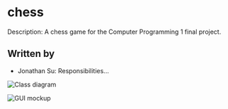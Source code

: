 # chess

Description: A chess game for the Computer Programming 1 final project.

## Written by
+ Jonathan Su: Responsibilities...


![Class diagram]()

![GUI mockup]()
